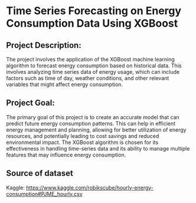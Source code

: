  # Time Series Forecasting on Energy Consumption Data Using XGBoost

## Project Description:

The project involves the application of the XGBoost machine learning algorithm to forecast energy consumption based on historical data. This involves analyzing time series data of energy usage, which can include factors such as time of day, weather conditions, and other relevant variables that might affect energy consumption.

## Project Goal:

The primary goal of this project is to create an accurate model that can predict future energy consumption patterns. This can help in efficient energy management and planning, allowing for better utilization of energy resources, and potentially leading to cost savings and reduced environmental impact. The XGBoost algorithm is chosen for its effectiveness in handling time-series data and its ability to manage multiple features that may influence energy consumption.

## Source of dataset
Kaggle: https://www.kaggle.com/robikscube/hourly-energy-consumption#PJME_hourly.csv
